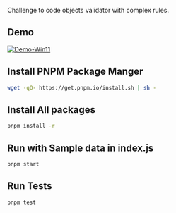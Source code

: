 Challenge to code objects validator with complex rules.

## Demo


[![Demo-Win11](https://asciinema.org/a/XrNRsHcn5mD6YClPu82pb82lX.png)](https://asciinema.org/a/XrNRsHcn5mD6YClPu82pb82lX)

## Install PNPM Package Manger

```sh
wget -qO- https://get.pnpm.io/install.sh | sh -
```

## Install All packages

```sh
pnpm install -r
```
## Run with Sample data in index.js

```sh
pnpm start
```

## Run Tests

```sh
pnpm test
```
